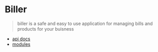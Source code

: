 # Biller

> biller is a safe and easy to use application for managing bills and products for your buisness  

- [api docs](/APIDOCS.md)
- [modules](/modules.md)
